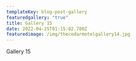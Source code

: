 ```yaml
---
templateKey: blog-post-gallery
featuredgallery: "true"
title: Gallery 15
date: 2022-04-25T01:15:02.780Z
featuredimage: /img/thecedarmotelgallery14.jpg
---
```

Gallery 15